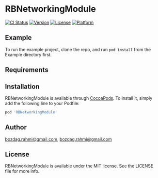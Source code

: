 # RBNetworkingModule

[![CI Status](https://img.shields.io/travis/bozdag.rahmi@gmail.com/RBNetworkingModule.svg?style=flat)](https://travis-ci.org/bozdag.rahmi@gmail.com/RBNetworkingModule)
[![Version](https://img.shields.io/cocoapods/v/RBNetworkingModule.svg?style=flat)](https://cocoapods.org/pods/RBNetworkingModule)
[![License](https://img.shields.io/cocoapods/l/RBNetworkingModule.svg?style=flat)](https://cocoapods.org/pods/RBNetworkingModule)
[![Platform](https://img.shields.io/cocoapods/p/RBNetworkingModule.svg?style=flat)](https://cocoapods.org/pods/RBNetworkingModule)

## Example

To run the example project, clone the repo, and run `pod install` from the Example directory first.

## Requirements

## Installation

RBNetworkingModule is available through [CocoaPods](https://cocoapods.org). To install
it, simply add the following line to your Podfile:

```ruby
pod 'RBNetworkingModule'
```

## Author

bozdag.rahmi@gmail.com, bozdag.rahmi@gmail.com

## License

RBNetworkingModule is available under the MIT license. See the LICENSE file for more info.
